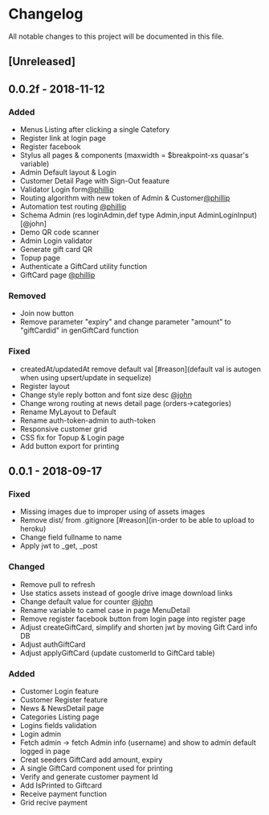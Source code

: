 # Changelog
All notable changes to this project will be documented in this file.

## [Unreleased]

## 0.0.2f - 2018-11-12
### Added
- Menus Listing after clicking a single Catefory
- Register link at login page
- Register facebook
- Stylus all pages & components (maxwidth = $breakpoint-xs quasar's variable)
- Admin Default layout & Login
- Customer Detail Page with Sign-Out feaature
- Validator Login form[@phillip](https://github.com/hemvanh/TPTEA/pull/23)
- Routing algorithm with new token of Admin & Customer[@phillip](https://github.com/hemvanh/TPTEA/pull/33)
- Automation test routing [@phillip](https://github.com/hemvanh/TPTEA/pull/33)
- Schema Admin (res loginAdmin,def type Admin,input AdminLoginInput)[@john]
- Demo QR code scanner
- Admin Login validator
- Generate gift card QR
- Topup page
- Authenticate a GiftCard utility function
- GiftCard page [@phillip](https://github.com/hemvanh/TPTEA/pull/55)
### Removed 
- Join now button
- Remove parameter "expiry" and change parameter "amount" to "giftCardid" in genGiftCard function
### Fixed
- createdAt/updatedAt remove default val [#reason](default val is autogen when using upsert/update in sequelize)
- Register layout
- Change style reply botton and font size desc  [@john](https://github.com/tri-et/TPTEA/tree/feature/menu-detail)
- Change wrong routing at news detail page (orders->categories)
- Rename MyLayout to Default
- Rename auth-token-admin to auth-token
- Responsive customer grid
- CSS fix for Topup & Login page
- Add button export for printing

## 0.0.1 - 2018-09-17
### Fixed
- Missing images due to improper using of assets images
- Remove dist/ from .gitignore [#reason](in-order to be able to upload to heroku)
- Change field fullname to name
- Apply jwt to _get, _post
### Changed
- Remove pull to refresh
- Use statics assets instead of google drive image download links
- Change default value for counter [@john](https://github.com/tri-et/TPTEA/tree/feature/fix-bugs-counter)
- Rename variable  to camel case in page MenuDetail 
- Remove register facebook button from login page into register page
- Adjust createGiftCard, simplify and shorten jwt by moving Gift Card info DB
- Adjust authGiftCard
- Adjust applyGiftCard (update customerId to GiftCard table)
### Added
- Customer Login feature
- Customer Register feature
- News & NewsDetail page
- Categories Listing page
- Logins fields validation
- Login admin
- Fetch admin -> fetch Admin info (username) and show to admin default logged in page
- Creat seeders GiftCard add amount, expiry
- A single GiftCard component used for printing
- Verify and generate customer payment Id
- Add IsPrinted to Giftcard
- Receive payment function
- Grid recive payment
